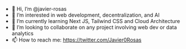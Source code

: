 - 👋 Hi, I’m @javier-rosas
- 👀 I’m interested in web development, decentralization, and AI
- 🌱 I’m currently learning Next JS, Tailwind CSS and Cloud Architecture
- 💞️ I’m looking to collaborate on any project involving web dev or data analytics
- 📫 How to reach me: https://twitter.com/Javier0Rosas

<!---
javier-rosas/javier-rosas is a ✨ special ✨ repository because its `README.md` (this file) appears on your GitHub profile.
You can click the Preview link to take a look at your changes.
--->

